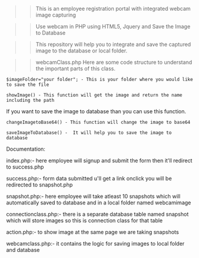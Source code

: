 >> This is an employee registration portal with integrated webcam image capturing

>> Use webcam in PHP using HTML5, Jquery and Save the Image to Database

>>This repository will help you to integrate and save the captured image to the database or local folder.

>> webcamClass.php
Here are some code structure to understand the important parts of this class.
````
$imageFolder="your folder"; - This is your folder where you would like to save the file
````
````
showImage() - This function will get the image and return the name including the path
````
If you want to save the image to database than you can use this function.
````
changeImagetoBase64() - This function will change the image to base64 
````
````
saveImageToDatabase() -  It will help you to save the image to database
````

Documentation:

index.php:- here employee will signup and submit the form then it'll redirect to success.php

success.php:- form data submitted u'll get a link onclick you will be redirected to snapshot.php

snapshot.php:- here employee will take atleast 10 snapshots which will automatically saved to database and in a local folder named webcamimage

connectionclass.php:- there is a separate database table named snapshot which will store images so this is connection class for that table

action.php:- to show image at the same page we are taking snapshots

webcamclass.php:- it contains the logic for saving images to local folder and database


